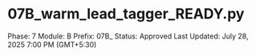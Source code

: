 # 07B_warm_lead_tagger_READY.py

Phase: 7
Module: B
Prefix: 07B_
Status: Approved
Last Updated: July 28, 2025 7:00 PM (GMT+5:30)